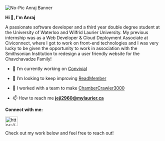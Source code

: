![No-Pic Anraj Banner](https://user-images.githubusercontent.com/86089564/189836134-405c7c5a-771e-4964-bffe-3c1ad15d5c8a.png)

**Hi 👋, I'm Anraj**

A passionate software developer and a third year double degree student at the University of Waterloo and Wilfrid Laurier University. My previous internship was as a Web Developer & Cloud Deployment Associate at Civiconnect, where I got to work on front-end technologies and I was very lucky to be given the opportunity to work in association with the Smithsonian Institution to redesign a user friendly website for the Chavchavadze Family!
 

- 🔭 I’m currently working on [Convivial](https://github.com/Anraj-J/Convivial)

- 👯 I’m looking to keep improving [ReadMember](https://github.com/Anraj-J/ReadMember)

- 🤝 I worked with a team to make [ChamberCrawler3000](https://github.com/Anraj-J/DungeonCrawlerRPG)

- 📫 How to reach me **jeji2960@mylaurier.ca**

**Connect with me:** 

<p align="left">
<a href="https://www.linkedin.com/in/jejianraj/" target="blank"><img align="center" src="https://raw.githubusercontent.com/rahuldkjain/github-profile-readme-generator/master/src/images/icons/Social/linked-in-alt.svg" alt="https://www.linkedin.com/in/jejianraj/" height="30" width="40" /></a>
</p>

Check out my work below and feel free to reach out! 


<!--
**Anraj-J/Anraj-J** is a ✨ _special_ ✨ repository because its `README.md` (this file) appears on your GitHub profile.

Here are some ideas to get you started:

- 🔭 I’m currently working on ...
- 🌱 I’m currently learning ...
- 👯 I’m looking to collaborate on ...
- 🤔 I’m looking for help with ...
- 💬 Ask me about ...
- 📫 How to reach me: ...
- 😄 Pronouns: ...
- ⚡ Fun fact: ...
-->
